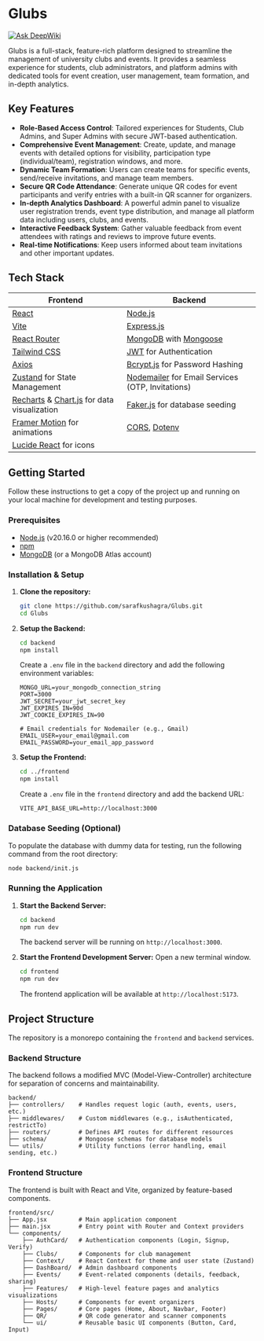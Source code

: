 # Glubs
[![Ask DeepWiki](https://devin.ai/assets/askdeepwiki.png)](https://deepwiki.com/sarafkushagra/Glubs.git)

Glubs is a full-stack, feature-rich platform designed to streamline the management of university clubs and events. It provides a seamless experience for students, club administrators, and platform admins with dedicated tools for event creation, user management, team formation, and in-depth analytics.

## Key Features

-   **Role-Based Access Control**: Tailored experiences for Students, Club Admins, and Super Admins with secure JWT-based authentication.
-   **Comprehensive Event Management**: Create, update, and manage events with detailed options for visibility, participation type (individual/team), registration windows, and more.
-   **Dynamic Team Formation**: Users can create teams for specific events, send/receive invitations, and manage team members.
-   **Secure QR Code Attendance**: Generate unique QR codes for event participants and verify entries with a built-in QR scanner for organizers.
-   **In-depth Analytics Dashboard**: A powerful admin panel to visualize user registration trends, event type distribution, and manage all platform data including users, clubs, and events.
-   **Interactive Feedback System**: Gather valuable feedback from event attendees with ratings and reviews to improve future events.
-   **Real-time Notifications**: Keep users informed about team invitations and other important updates.

## Tech Stack

| Frontend                                                                                                     | Backend                                                                                                      |
| ------------------------------------------------------------------------------------------------------------ | ------------------------------------------------------------------------------------------------------------ |
| [React](https://reactjs.org/)                                                                                | [Node.js](https://nodejs.org/)                                                                               |
| [Vite](https://vitejs.dev/)                                                                                  | [Express.js](https://expressjs.com/)                                                                         |
| [React Router](https://reactrouter.com/)                                                                     | [MongoDB](https://www.mongodb.com/) with [Mongoose](https://mongoosejs.com/)                                 |
| [Tailwind CSS](https://tailwindcss.com/)                                                                     | [JWT](https://jwt.io/) for Authentication                                                                    |
| [Axios](https://axios-http.com/)                                                                             | [Bcrypt.js](https://github.com/dcodeIO/bcrypt.js) for Password Hashing                                       |
| [Zustand](https://github.com/pmndrs/zustand) for State Management                                            | [Nodemailer](https://nodemailer.com/) for Email Services (OTP, Invitations)                                  |
| [Recharts](https://recharts.org/) & [Chart.js](https://www.chartjs.org/) for data visualization              | [Faker.js](https://fakerjs.dev/) for database seeding                                                        |
| [Framer Motion](https://www.framer.com/motion/) for animations                                               | [CORS](https://developer.mozilla.org/en-US/docs/Web/HTTP/CORS), [Dotenv](https://www.npmjs.com/package/dotenv) |
| [Lucide React](https://lucide.dev/) for icons                                                                |                                                                                                              |

## Getting Started

Follow these instructions to get a copy of the project up and running on your local machine for development and testing purposes.

### Prerequisites

-   [Node.js](https://nodejs.org/) (v20.16.0 or higher recommended)
-   [npm](https://www.npmjs.com/)
-   [MongoDB](https://www.mongodb.com/try/download/community) (or a MongoDB Atlas account)

### Installation & Setup

1.  **Clone the repository:**
    ```bash
    git clone https://github.com/sarafkushagra/Glubs.git
    cd Glubs
    ```

2.  **Setup the Backend:**
    ```bash
    cd backend
    npm install
    ```
    Create a `.env` file in the `backend` directory and add the following environment variables:
    ```env
    MONGO_URL=your_mongodb_connection_string
    PORT=3000
    JWT_SECRET=your_jwt_secret_key
    JWT_EXPIRES_IN=90d
    JWT_COOKIE_EXPIRES_IN=90

    # Email credentials for Nodemailer (e.g., Gmail)
    EMAIL_USER=your_email@gmail.com
    EMAIL_PASSWORD=your_email_app_password
    ```

3.  **Setup the Frontend:**
    ```bash
    cd ../frontend
    npm install
    ```
    Create a `.env` file in the `frontend` directory and add the backend URL:
    ```env
    VITE_API_BASE_URL=http://localhost:3000
    ```

### Database Seeding (Optional)

To populate the database with dummy data for testing, run the following command from the root directory:

```bash
node backend/init.js
```

### Running the Application

1.  **Start the Backend Server:**
    ```bash
    cd backend
    npm run dev
    ```
    The backend server will be running on `http://localhost:3000`.

2.  **Start the Frontend Development Server:**
    Open a new terminal window.
    ```bash
    cd frontend
    npm run dev
    ```
    The frontend application will be available at `http://localhost:5173`.

## Project Structure

The repository is a monorepo containing the `frontend` and `backend` services.

### Backend Structure

The backend follows a modified MVC (Model-View-Controller) architecture for separation of concerns and maintainability.

```
backend/
├── controllers/    # Handles request logic (auth, events, users, etc.)
├── middlewares/    # Custom middlewares (e.g., isAuthenticated, restrictTo)
├── routers/        # Defines API routes for different resources
├── schema/         # Mongoose schemas for database models
└── utils/          # Utility functions (error handling, email sending, etc.)
```

### Frontend Structure

The frontend is built with React and Vite, organized by feature-based components.

```
frontend/src/
├── App.jsx         # Main application component
├── main.jsx        # Entry point with Router and Context providers
└── components/
    ├── AuthCard/   # Authentication components (Login, Signup, Verify)
    ├── Clubs/      # Components for club management
    ├── Context/    # React Context for theme and user state (Zustand)
    ├── DashBoard/  # Admin dashboard components
    ├── Events/     # Event-related components (details, feedback, sharing)
    ├── Features/   # High-level feature pages and analytics visualizations
    ├── Hosts/      # Components for event organizers
    ├── Pages/      # Core pages (Home, About, Navbar, Footer)
    ├── QR/         # QR code generator and scanner components
    └── ui/         # Reusable basic UI components (Button, Card, Input)
